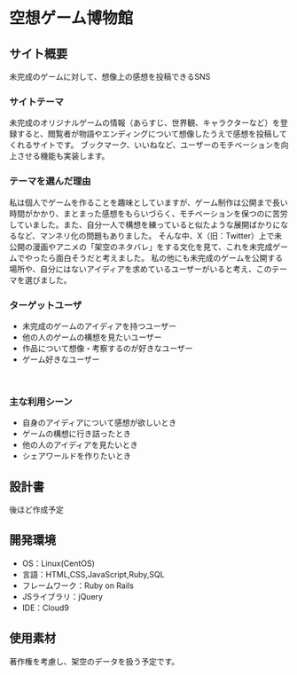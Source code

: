 # 空想ゲーム博物館

## サイト概要
未完成のゲームに対して、想像上の感想を投稿できるSNS

### サイトテーマ
未完成のオリジナルゲームの情報（あらすじ、世界観、キャラクターなど）を登録すると、閲覧者が物語やエンディングについて想像したうえで感想を投稿してくれるサイトです。
ブックマーク、いいねなど、ユーザーのモチベーションを向上させる機能も実装します。
​
### テーマを選んだ理由
私は個人でゲームを作ることを趣味としていますが、ゲーム制作は公開まで長い時間がかかり、まとまった感想をもらいづらく、モチベーションを保つのに苦労していました。また、自分一人で構想を練っていると似たような展開ばかりになるなど、マンネリ化の問題もありました。
そんな中、X（旧：Twitter）上で未公開の漫画やアニメの「架空のネタバレ」をする文化を見て、これを未完成ゲームでやったら面白そうだと考えました。
私の他にも未完成のゲームを公開する場所や、自分にはないアイディアを求めているユーザーがいると考え、このテーマを選びました。


### ターゲットユーザ
- 未完成のゲームのアイディアを持つユーザー
- 他の人のゲームの構想を見たいユーザー
- 作品について想像・考察するのが好きなユーザー
- ゲーム好きなユーザー

​
### 主な利用シーン
- 自身のアイディアについて感想が欲しいとき
- ゲームの構想に行き詰ったとき
- 他の人のアイディアを見たいとき
- シェアワールドを作りたいとき
​

## 設計書
後ほど作成予定
​
## 開発環境
- OS：Linux(CentOS)
- 言語：HTML,CSS,JavaScript,Ruby,SQL
- フレームワーク：Ruby on Rails
- JSライブラリ：jQuery
- IDE：Cloud9
​
## 使用素材
著作権を考慮し、架空のデータを扱う予定です。
